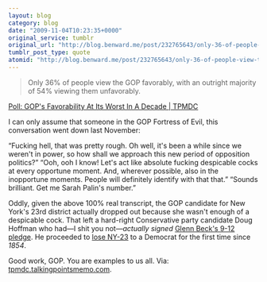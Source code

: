 ```yaml
---
layout: blog
category: blog
date: "2009-11-04T10:23:35+0000"
original_service: tumblr
original_url: "http://blog.benward.me/post/232765643/only-36-of-people-view-the-gop-favorably-with-an"
tumblr_post_type: quote
atomid: "http://blog.benward.me/post/232765643/only-36-of-people-view-the-gop-favorably-with-an"
---
```

> Only 36% of people view the GOP favorably, with an outright majority of 54% viewing them unfavorably.

<a href="http://tpmdc.talkingpointsmemo.com/2009/10/poll-gops-favorability-at-its-worst-in-a-decade.php">Poll: GOP's Favorability At Its Worst In A Decade | TPMDC</a>

I can only assume that someone in the GOP Fortress of Evil, this conversation went down last November:

“Fucking hell, that was pretty rough. Oh well, it's been a while since we weren't in power, so how shall we approach this new period of opposition politics?”
“Ooh, ooh I know! Let's act like absolute fucking despicable cocks at every opportune moment. And, wherever possible, also in the inopportune moments. People will definitely identify with that that.”
“Sounds brilliant. Get me Sarah Palin's number.”

Oddly, given the above 100% real transcript, the GOP candidate for New York's 23rd district actually dropped out because she wasn't enough of a despicable cock. That left a hard-right Conservative party candidate Doug Hoffman who had—I shit you not—_actually signed_ [Glenn Beck's 9-12 pledge](http://www.the912project.com/2009/09/11/glenns-pledge-for-our-elected-officials/). He proceeded to [lose NY-23](http://tpmdc.talkingpointsmemo.com/2009/11/ny-23-owens-wins.php?ref=fpa) to a Democrat for the first time since _1854_.

Good work, GOP. You are examples to us all.
Via: [tpmdc.talkingpointsmemo.com](http://tpmdc.talkingpointsmemo.com/2009/10/poll-gops-favorability-at-its-worst-in-a-decade.php).
